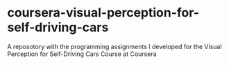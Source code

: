 # coursera-visual-perception-for-self-driving-cars
 A reposotory with the programming assignments I developed for the Visual Perception for Self-Driving Cars Course at Coursera
